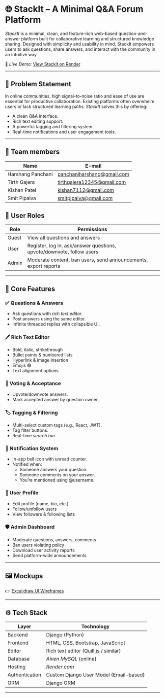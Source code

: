# 🌐 StackIt – A Minimal Q&A Forum Platform

*StackIt* is a minimal, clean, and feature-rich web-based question-and-answer platform built for collaborative learning and structured knowledge sharing. Designed with simplicity and usability in mind, StackIt empowers users to ask questions, share answers, and interact with the community in an intuitive way.

🚀 *Live Demo:* [View StackIt on Render](https://odoo2025.onrender.com/)

---

## 🧠 Problem Statement
In online communities, high signal-to-noise ratio and ease of use are essential for productive collaboration. Existing platforms often overwhelm users or lack structured learning paths. *StackIt* solves this by offering:

- A clean Q&A interface.
- Rich text editing support.
- A powerful tagging and filtering system.
- Real-time notifications and user engagement tools.

---

## 👥 Team members
| Name  | E-mail |
|-------|-------------|
| Harshang Panchani | panchaniharshang@gmail.com |
| Tirth Gajera | tirthgajera12345@gmail.com |
| Kishan Patel | kishan7112@gmail.com |
| Smit Pipalva | smitpipalva@gmail.com |


## 👥 User Roles

| Role  | Permissions |
|-------|-------------|
| Guest | View all questions and answers |
| User  | Register, log in, ask/answer questions, upvote/downvote, follow users |
| Admin | Moderate content, ban users, send announcements, export reports |

---

## 🔑 Core Features

### ✅ Questions & Answers
- Ask questions with *rich text editor*.
- Post answers using the same editor.
- Infinite threaded replies with collapsible UI.

### 🖊 Rich Text Editor
- Bold, italic, strikethrough
- Bullet points & numbered lists
- Hyperlink & image insertion
- Emojis 😄
- Text alignment options

### 🧠 Voting & Acceptance
- Upvote/downvote answers.
- Mark accepted answer by question owner.

### 🏷 Tagging & Filtering
- Multi-select custom tags (e.g., React, JWT).
- Tag filter buttons.
- Real-time *search bar*.

### 🔔 Notification System
- In-app bell icon with unread counter.
- Notified when:
  - Someone answers your question.
  - Someone comments on your answer.
  - You’re mentioned using @username.

### 👤 User Profile
- Edit profile (name, bio, etc.)
- Follow/unfollow users
- View followers & following lists

### 🛡 Admin Dashboard
- Moderate questions, answers, comments
- Ban users violating policy
- Download user activity reports
- Send platform-wide announcements

---

## 🖼 Mockups
👉 [Excalidraw UI Wireframes](https://link.excalidraw.com/l/65VNwvy7c4X/8bM86GXnnUN)

---

## ⚙ Tech Stack

| Layer         | Technology             |
|---------------|------------------------|
| Backend       | Django (Python)        |
| Frontend      | HTML, CSS, Bootstrap, JavaScript |
| Editor        | Rich text editor (Quill.js / similar) |
| Database      | *Aiven MySQL* (online) |
| Hosting       | *Render.com*         |
| Authentication| Custom Django User Model (Email-based) |
| ORM           | Django ORM             |

---
